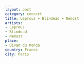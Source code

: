 ```yaml
---
layout: post
category: concert
title: Leprous + Blindead + Nemost
artists: 
- Leprous
- Blindead
- Nemost
place: 
- Divan du Monde
country: France
city: Paris
---
```


